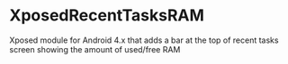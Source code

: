 # XposedRecentTasksRAM
Xposed module for Android 4.x that adds a bar at the top of recent tasks screen showing the amount of used/free RAM
